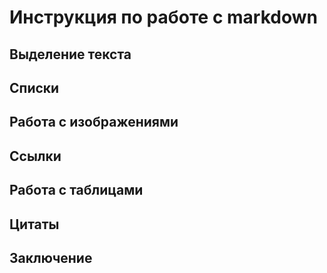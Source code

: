 # Инструкция по работе с markdown

## Выделение текста

## Списки

## Работа с изображениями

## Ссылки

## Работа с таблицами

## Цитаты


## Заключение


